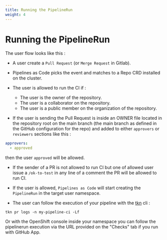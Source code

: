 ```yaml
---
title: Running the PipelineRun
weight: 4
---
```

# Running the PipelineRun

The user flow looks like this :

- A user create a `Pull Request` (or `Merge Request` in Gitlab).

- Pipelines as Code picks the event and matches to a Repo CRD installed on the
  cluster.

- The user is allowed to run the CI if :

  - The user is the owner of the repository.
  - The user is a collaborator on the repository.
  - The user is a public member on the organization of the repository.

- If the user is sending the Pull Request is inside an OWNER file located in the
  repository root on the main branch (the main branch as defined in the GitHub
  configuration for the repo) and added to either `approvers` or `reviewers`
  sections like this :

```yaml
approvers:
  - approved
```

then the user `approved` will be allowed.

- If the sender of a PR is not allowed to run CI but one of allowed user issue a
  `/ok-to-test` in any line of a comment the PR will be allowed to run CI.

- If the user is allowed, `Pipelines as Code` will start creating the
`PipelineRun` in the target user namespace.

- The user can follow the execution of your pipeline with the
[tkn](https://github.com/tektoncd/cli) cli :

```console
tkn pr logs -n my-pipeline-ci -Lf
```

Or with the OpenShift console inside your namespace you can follow the
pipelinerun execution via the URL provided on the "Checks" tab if you run with
GitHub App.
